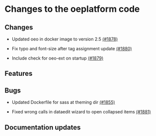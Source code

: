 # Changes to the oeplatform code

## Changes

- Updated oeo in docker image to version 2.5 [(#1878)](https://github.com/OpenEnergyPlatform/oeplatform/pull/1878)

- Fix typo and font-size after tag assignment update [(#1880)](https://github.com/OpenEnergyPlatform/oeplatform/pull/1880)

- Include check for oeo-ext on startup [(#1879)](https://github.com/OpenEnergyPlatform/oeplatform/pull/1879)

## Features

## Bugs

- Updated Dockerfile for sass at theming dir [(#1855)](https://github.com/OpenEnergyPlatform/oeplatform/pull/1855)

- Fixed wrong calls in dataedit wizard to open collapsed items  [(#1881)](https://github.com/OpenEnergyPlatform/oeplatform/pull/1881)

## Documentation updates
